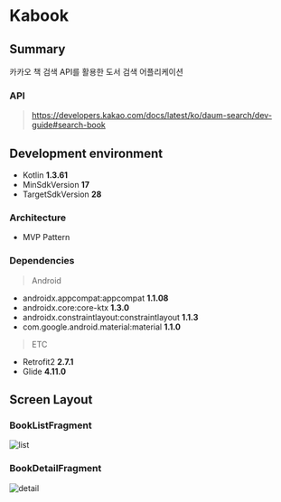 # Kabook

## Summary
카카오 책 검색 API를 활용한 도서 검색 어플리케이션
### API
>https://developers.kakao.com/docs/latest/ko/daum-search/dev-guide#search-book

## Development environment
- Kotlin **1.3.61**
- MinSdkVersion **17**
- TargetSdkVersion **28**

### Architecture
- MVP Pattern

### Dependencies
> Android

- androidx.appcompat:appcompat **1.1.08**
- androidx.core:core-ktx **1.3.0**
- androidx.constraintlayout:constraintlayout **1.1.3**
- com.google.android.material:material **1.1.0**

> ETC

- Retrofit2 **2.7.1**
- Glide **4.11.0**

## Screen Layout
### BookListFragment
![list](https://user-images.githubusercontent.com/15024552/85865271-9787ed80-b800-11ea-819a-e0960176b91c.jpg)

### BookDetailFragment
![detail](https://user-images.githubusercontent.com/15024552/85865268-9656c080-b800-11ea-8114-e076bf4967d6.jpg)

